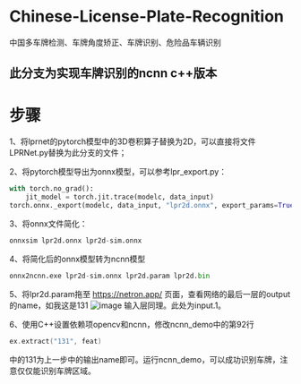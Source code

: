 # Chinese-License-Plate-Recognition
中国多车牌检测、车牌角度矫正、车牌识别、危险品车辆识别

## 此分支为实现车牌识别的ncnn c++版本
# 步骤
1、将lprnet的pytorch模型中的3D卷积算子替换为2D，可以直接将文件LPRNet.py替换为此分支的文件；

2、将pytorch模型导出为onnx模型，可以参考lpr_export.py：

```python
with torch.no_grad():
    jit_model = torch.jit.trace(modelc, data_input)
torch.onnx._export(modelc, data_input, "lpr2d.onnx", export_params=True, opset_version=11)
```

3、将onnx文件简化：

```python
onnxsim lpr2d.onnx lpr2d-sim.onnx
```

4、将简化后的onnx模型转为ncnn模型
```python
onnx2ncnn.exe lpr2d-sim.onnx lpr2d.param lpr2d.bin
```

5、将lpr2d.param拖至 https://netron.app/ 页面，查看网络的最后一层的output的name，如我这是131
![image](https://user-images.githubusercontent.com/57164239/200736606-6eec929f-aaea-4e4e-8f34-a4ec5bc40d2a.png)
输入层同理。此处为input.1。

6、使用C++设置依赖项opencv和ncnn，修改ncnn_demo中的第92行
```C++
ex.extract("131", feat)
```
中的131为上一步中的输出name即可。运行ncnn_demo，可以成功识别车牌，注意仅仅能识别车牌区域。
